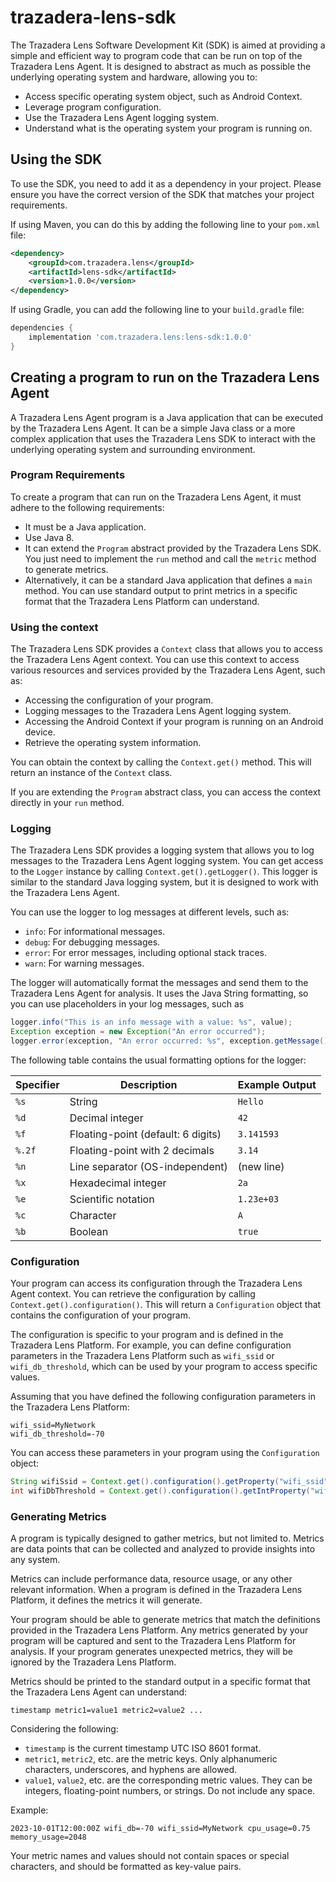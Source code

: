 # trazadera-lens-sdk
The Trazadera Lens Software Development Kit (SDK) is aimed at providing a simple and efficient way to program
code that can be run on top of the Trazadera Lens Agent. It is designed to abstract
as much as possible the underlying operating system and hardware, allowing you to:
- Access specific operating system object, such as Android Context.
- Leverage program configuration.
- Use the Trazadera Lens Agent logging system.
- Understand what is the operating system your program is running on.


## Using the SDK
To use the SDK, you need to add it as a dependency in your project.
Please ensure you have the correct version of the SDK that matches your project requirements.

If using Maven, you can do this by adding the following line to your `pom.xml` file:

```xml
<dependency>
    <groupId>com.trazadera.lens</groupId>
    <artifactId>lens-sdk</artifactId>
    <version>1.0.0</version>
</dependency>
```
If using Gradle, you can add the following line to your `build.gradle` file:

```groovy
dependencies {
    implementation 'com.trazadera.lens:lens-sdk:1.0.0'
}
```

## Creating a program to run on the Trazadera Lens Agent

A Trazadera Lens Agent program is a Java application that can be executed by the Trazadera Lens Agent. 
It can be a simple Java class or a more complex application that uses the Trazadera Lens SDK to interact with the underlying
operating system and surrounding environment.

### Program Requirements

To create a program that can run on the Trazadera Lens Agent, it must adhere to the following requirements:
- It must be a Java application.
- Use Java 8.
- It can extend the `Program` abstract provided by the Trazadera Lens SDK. You just need to implement the `run` method
  and call the `metric` method to generate metrics.
- Alternatively, it can be a standard Java application that defines a `main` method. You can use 
standard output to print metrics in a specific format that the Trazadera Lens Platform can understand.

### Using the context

The Trazadera Lens SDK provides a `Context` class that allows you to access the Trazadera Lens Agent context.
You can use this context to access various resources and services provided by the Trazadera Lens Agent, such as:
- Accessing the configuration of your program.
- Logging messages to the Trazadera Lens Agent logging system.
- Accessing the Android Context if your program is running on an Android device.
- Retrieve the operating system information.

You can obtain the context by calling the `Context.get()` method. This will return an instance of the `Context` class.

If you are extending the `Program` abstract class, you can access the context directly in your `run` method.

### Logging

The Trazadera Lens SDK provides a logging system that allows you to log messages to the Trazadera Lens Agent logging system.
You can get access to the `Logger` instance by calling `Context.get().getLogger()`. This logger is similar to the 
standard Java logging system, but it is designed to work with the Trazadera Lens Agent.

You can use the logger to log messages at different levels, such as:
- `info`: For informational messages.
- `debug`: For debugging messages.
- `error`: For error messages, including optional stack traces.
- `warn`: For warning messages.

The logger will automatically format the messages and send them to the Trazadera Lens Agent for analysis.
It uses the Java String formatting, so you can use placeholders in your log messages, such as
```java
logger.info("This is an info message with a value: %s", value);
Exception exception = new Exception("An error occurred");
logger.error(exception, "An error occurred: %s", exception.getMessage());
```

The following table contains the usual formatting options for the logger:

| Specifier | Description                        | Example Output   |
|-----------|------------------------------------|------------------|
| `%s`      | String                             | `Hello`          |
| `%d`      | Decimal integer                    | `42`             |
| `%f`      | Floating-point (default: 6 digits) | `3.141593`       |
| `%.2f`    | Floating-point with 2 decimals     | `3.14`           |
| `%n`      | Line separator (OS-independent)    | (new line)       |
| `%x`      | Hexadecimal integer                | `2a`             |
| `%e`      | Scientific notation                | `1.23e+03`       |
| `%c`      | Character                          | `A`              |
| `%b`      | Boolean                            | `true`           |

### Configuration

Your program can access its configuration through the Trazadera Lens Agent context.
You can retrieve the configuration by calling `Context.get().configuration()`. 
This will return a `Configuration` object that contains the configuration of your program.

The configuration is specific to your program and is defined in the Trazadera Lens Platform.
For example, you can define configuration parameters in the Trazadera Lens Platform such as `wifi_ssid`
or `wifi_db_threshold`, which can be used by your program to access specific values.

Assuming that you have defined the following configuration parameters in the Trazadera Lens Platform:
```properties
wifi_ssid=MyNetwork
wifi_db_threshold=-70
```
You can access these parameters in your program using the `Configuration` object:
```java
String wifiSsid = Context.get().configuration().getProperty("wifi_ssid");
int wifiDbThreshold = Context.get().configuration().getIntProperty("wifi_db_threshold", -80);
```

### Generating Metrics

A program is typically designed to gather metrics, but not limited to. Metrics
are data points that can be collected and analyzed to provide insights into any system.

Metrics can include performance data, resource usage, or any other relevant information. When a program is defined
in the Trazadera Lens Platform, it defines the metrics it will generate.

Your program should be able to generate metrics that match the definitions provided in the Trazadera Lens Platform.
Any metrics generated by your program will be captured and sent to the Trazadera Lens Platform for analysis.
If your program generates unexpected metrics, they will be ignored by the Trazadera Lens Platform.

Metrics should be printed to the standard output in a specific format that the Trazadera Lens Agent can understand:
```
timestamp metric1=value1 metric2=value2 ...
```
Considering the following:
- `timestamp` is the current timestamp UTC ISO 8601 format.
- `metric1`, `metric2`, etc. are the metric keys. Only alphanumeric characters, underscores, and hyphens are allowed.
- `value1`, `value2`, etc. are the corresponding metric values. They can be integers, floating-point numbers, or strings.
Do not include any space.

Example:
```
2023-10-01T12:00:00Z wifi_db=-70 wifi_ssid=MyNetwork cpu_usage=0.75 memory_usage=2048
```

Your metric names and values should not contain spaces or special characters, and should be formatted as key-value pairs.
